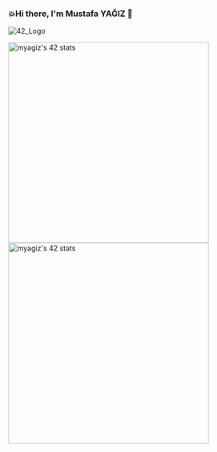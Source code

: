 ### 💥Hi there, I'm Mustafa YAĞIZ 👋


![42_Logo](https://user-images.githubusercontent.com/112881823/220938245-1a71c441-b389-44bc-b42e-4fb403e8c94c.png)




<a href="https://github.com/JaeSeoKim/badge42"><img width="400px" src="https://badge42.vercel.app/api/v2/cl7ogw1d800060gl08xulbt98/stats?cursusId=21&coalitionId=233" alt="myagiz's 42 stats" /></a> <a href="https://github.com/JaeSeoKim/badge42"><img width="400px" src="https://badge42.vercel.app/api/v2/cl7ogw1d800060gl08xulbt98/stats?cursusId=9&coalitionId=245" alt="myagiz's 42 stats" /></a>



<!--
**myagjz/myagjz** is a ✨ _special_ ✨ repository because its `README.md` (this file) appears on your GitHub profile.



Here are some ideas to get you started:

- 🔭 I’m currently working on ...
- 🌱 I’m currently learning ...
- 👯 I’m looking to collaborate on ...
- 🤔 I’m looking for help with ...
- 💬 Ask me about ...
- 📫 How to reach me: ...
- 😄 Pronouns: ...
- ⚡ Fun fact: ...
-->
